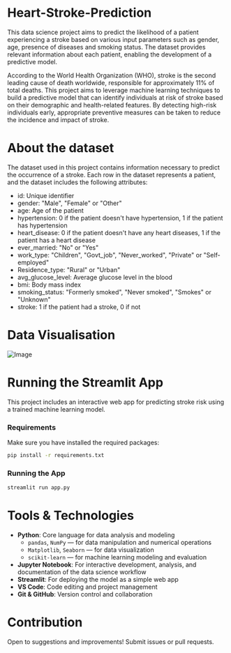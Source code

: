 # Heart-Stroke-Prediction

This data science project aims to predict the likelihood of a patient experiencing a stroke based on various input parameters such as gender, age, presence of diseases and smoking status. The dataset provides relevant information about each patient, enabling the development of a predictive model.

According to the World Health Organization (WHO), stroke is the second leading cause of death worldwide, responsible for approximately 11% of total deaths. This project aims to leverage machine learning techniques to build a predictive model that can identify individuals at risk of stroke based on their demographic and health-related features. By detecting high-risk individuals early, appropriate preventive measures can be taken to reduce the incidence and impact of stroke.

# About the dataset

The dataset used in this project contains information necessary to predict the occurrence of a stroke. Each row in the dataset represents a patient, and the dataset includes the following attributes:

- id: Unique identifier
- gender: "Male", "Female" or "Other"
- age: Age of the patient
- hypertension: 0 if the patient doesn't have hypertension, 1 if the patient has hypertension
- heart_disease: 0 if the patient doesn't have any heart diseases, 1 if the patient has a heart disease
- ever_married: "No" or "Yes"
- work_type: "Children", "Govt_job", "Never_worked", "Private" or "Self-employed"
- Residence_type: "Rural" or "Urban"
- avg_glucose_level: Average glucose level in the blood
- bmi: Body mass index
- smoking_status: "Formerly smoked", "Never smoked", "Smokes" or "Unknown"
- stroke: 1 if the patient had a stroke, 0 if not

# Data Visualisation

![Image](https://github.com/user-attachments/assets/1f7a9a4e-6d27-4273-b7fc-1ec61e6e9c12)

# Running the Streamlit App

This project includes an interactive web app for predicting stroke risk using a trained machine learning model.

### Requirements

Make sure you have installed the required packages:

```bash
pip install -r requirements.txt
```

### Running the App

```bash
streamlit run app.py
```

# Tools & Technologies

- **Python**: Core language for data analysis and modeling
  - `pandas`, `NumPy` — for data manipulation and numerical operations
  - `Matplotlib`, `Seaborn` — for data visualization
  - `scikit-learn` — for machine learning modeling and evaluation
- **Jupyter Notebook**: For interactive development, analysis, and documentation of the data science workflow
- **Streamlit**: For deploying the model as a simple web app
- **VS Code**: Code editing and project management
- **Git & GitHub**: Version control and collaboration

# Contribution

Open to suggestions and improvements! Submit issues or pull requests.
